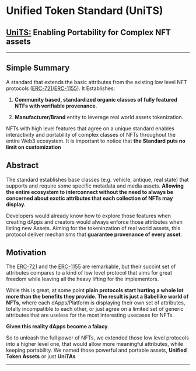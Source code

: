 # **Unified Token Standard (UniTS)**

## **[UniTS:](www.unifiedtokenstandard.com "https://unifiedtokenstandard.com")** Enabling Portability for Complex NFT assets

---

## Simple Summary

A standard that extends the basic attributes from the existing low level NFT protocols ([ERC-721](https://eips.ethereum.org/EIPS/eip-721)/[ERC-1155](https://eips.ethereum.org/EIPS/eip-1155)). It Establishes:

1. **Community based, standardized organic classes of fully featured NTFs with verifiable provenance**.

1. **Manufacturer/Brand** entity to leverage real world assets tokenization.

NFTs with high level features that agree on a unique standard enables interactivity and portability of complex classes of NFTs throughout the entire Web3 ecosystem. It is important to notice that **the Standard puts no limit on customization**

## Abstract

The standard establishes base classes (e.g. vehicle, antique, real state) that supports and require some specific metadata and media assets. **Allowing the entire ecosystem to interconnect without the need to always be concerned about exotic attributes that each collection of NFTs may display.**

Developers would already know how to explore those features when creating dApps and creators would always enforce those attributes when listing new Assets. Aiming for the tokeninzation of real world assets, this protocol deliver mechanisms that **guarantee provenance of every asset**.

## Motivation

The [ERC-721](https://eips.ethereum.org/EIPS/eip-721) and the [ERC-1155](https://eips.ethereum.org/EIPS/eip-1155) are remarkable, but their succint set of attributes compares to a kind of low level protocol that aims for great freedom while leaving all the heavy lifting for the implementors.

While this is great, at some point **plain protocols start hurting a whole lot more than the benefits they provide. The result is just a Babellike world of NFTs**, where each dApps/Platform is displaying their own set of attributes, totally incompatible to each other, or just agree on a limited set of generic attributes that are useless for the most interesting usecases for NFTs.

**Given this reality dApps become a falacy**.

So to unleash the full power of NFTs, we extended those low level protocols into a higher level one, that would allow more meaningful attributes, while keeping portability. We named those powerful and portable assets, **Unified Token Assets** or just **UniTAs**

---
